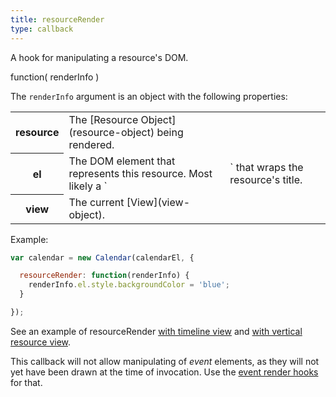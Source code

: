 ```yaml
---
title: resourceRender
type: callback
---
```


A hook for manipulating a resource's DOM.

<div class='spec' markdown='1'>
function( renderInfo )
</div>

The `renderInfo` argument is an object with the following properties:

<table>

<tr>
<th>resource</th>
<td markdown='1'>
The [Resource Object](resource-object) being rendered.
</td>
</tr>

<tr>
<th>el</th>
<td markdown='1'>
The DOM element that represents this resource. Most likely a `<td>` that wraps the resource's title.
</td>
</tr>

<tr>
<th>view</th>
<td markdown='1'>
The current [View](view-object).
</td>
</tr>

</table>

Example:

```js
var calendar = new Calendar(calendarEl, {

  resourceRender: function(renderInfo) {
    renderInfo.el.style.backgroundColor = 'blue';
  }

});
```

See an example of resourceRender [with timeline view](timeline-resourceRender-demo) and [with vertical resource view](vertical-resource-resourceRender-demo).

This callback will not allow manipulating of *event* elements, as they will not yet have been drawn at the time of invocation. Use the [event render hooks](event-render-hooks) for that.
